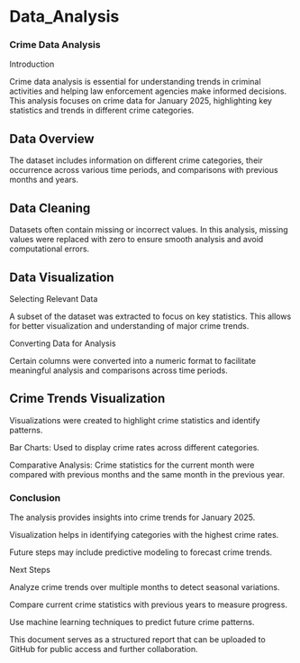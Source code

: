 # Data_Analysis
### Crime Data Analysis

Introduction

Crime data analysis is essential for understanding trends in criminal activities and helping law enforcement agencies make informed decisions. This analysis focuses on crime data for January 2025, highlighting key statistics and trends in different crime categories.

## Data Overview

The dataset includes information on different crime categories, their occurrence across various time periods, and comparisons with previous months and years.

## Data Cleaning

Datasets often contain missing or incorrect values. In this analysis, missing values were replaced with zero to ensure smooth analysis and avoid computational errors.

## Data Visualization

Selecting Relevant Data

A subset of the dataset was extracted to focus on key statistics. This allows for better visualization and understanding of major crime trends.

Converting Data for Analysis

Certain columns were converted into a numeric format to facilitate meaningful analysis and comparisons across time periods.

## Crime Trends Visualization

Visualizations were created to highlight crime statistics and identify patterns.

Bar Charts: Used to display crime rates across different categories.

Comparative Analysis: Crime statistics for the current month were compared with previous months and the same month in the previous year.

### Conclusion

The analysis provides insights into crime trends for January 2025.

Visualization helps in identifying categories with the highest crime rates.

Future steps may include predictive modeling to forecast crime trends.

Next Steps

Analyze crime trends over multiple months to detect seasonal variations.

Compare current crime statistics with previous years to measure progress.

Use machine learning techniques to predict future crime patterns.

This document serves as a structured report that can be uploaded to GitHub for public access and further collaboration.
